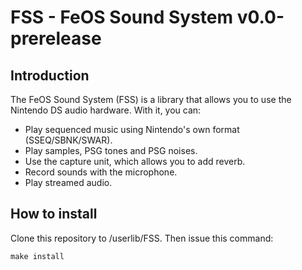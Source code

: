 FSS - FeOS Sound System v0.0-prerelease
=======================================

Introduction
------------

The FeOS Sound System (FSS) is a library that allows you to use the Nintendo DS audio hardware. With it, you can:

- Play sequenced music using Nintendo's own format (SSEQ/SBNK/SWAR).
- Play samples, PSG tones and PSG noises.
- Use the capture unit, which allows you to add reverb.
- Record sounds with the microphone.
- Play streamed audio.

How to install
--------------

Clone this repository to <FeOSSDK>/userlib/FSS. Then issue this command:

    make install

